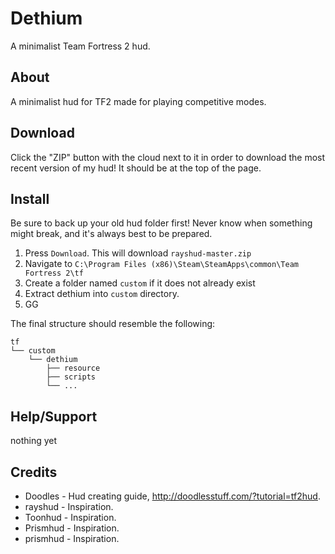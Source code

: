 Dethium
=======

A minimalist Team Fortress 2 hud.

About
-------

A minimalist hud for TF2 made for playing competitive modes.

Download
--------

Click the "ZIP" button with the cloud next to it in order to download the most recent version of my hud! It should be at the top of the page. 

Install
--------

Be sure to back up your old hud folder first! Never know when something might break, and it's always best to be prepared.

1. Press `Download`. This will download `rayshud-master.zip`
2. Navigate to `C:\Program Files (x86)\Steam\SteamApps\common\Team Fortress 2\tf`
3. Create a folder named `custom` if it does not already exist
4. Extract dethium into `custom` directory.
5. GG

The final structure should resemble the following:
```
tf
└── custom
    └── dethium
        ├── resource
        ├── scripts
        └── ...
```



Help/Support
--------

nothing yet

Credits
--------


* Doodles   - Hud creating guide, http://doodlesstuff.com/?tutorial=tf2hud. 
* rayshud   - Inspiration.
* Toonhud   - Inspiration.
* Prismhud  - Inspiration.
* prismhud  - Inspiration.




